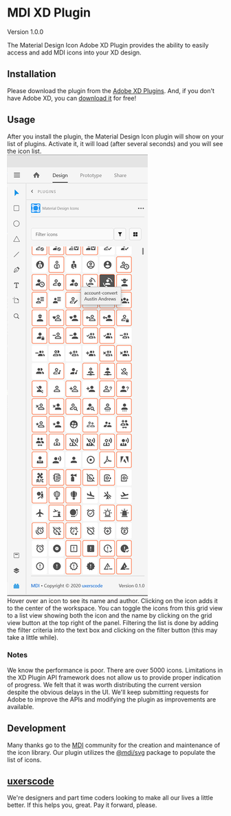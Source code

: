 # MDI XD Plugin
Version 1.0.0

The Material Design Icon Adobe XD Plugin provides the ability to easily access and add MDI icons into your XD design.

## Installation

Please download the plugin from the  [Adobe XD Plugins](https://www.adobe.com/xd/go/mdi). And, if you don't have Adobe XD, you can [download it](https://www.adobe.com/products/xd.html) for free!

## Usage

After you install the plugin, the Material Design Icon plugin will show on your list of plugins. Activate it, it will load (after several seconds) and you will see the icon list.  
![](./documentation/ScreenCapture.png)  
Hover over an icon to see its name and author. Clicking on the icon adds it to the center of the workspace.
You can toggle the icons from this grid view to a list view showing both the icon and the name by clicking on the grid view button at the top right of the panel.
Filtering the list is done by adding the filter criteria into the text box and clicking on the filter button (this may take a little while).


### Notes
We know the performance is poor. There are over 5000 icons. Limitations in the XD Plugin API framework does not allow us to provide proper indication of progress. We felt that it was worth distributing the current version despite the obvious delays in the UI. We'll keep submitting requests for Adobe to improve the APIs and modifying the plugin as improvements are available.

## Development

Many thanks go to the [MDI](https://materialdesignicons.com) community for the creation and maintenance of the icon library.
Our plugin utilizes the [@mdi/svg](https://www.npmjs.com/package/@mdi/svg) package to populate the list of icons.

## [uxerscode](https://www.uxerscode.com)
We're designers and part time coders looking to make all our lives a little better. If this helps you, great. Pay it forward, please.

